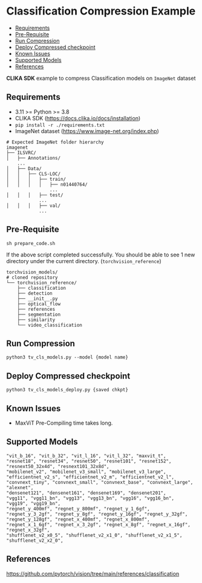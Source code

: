 # Classification Compression Example
<!--TOC-->

- [Requirements](#requirements)
- [Pre-Requisite](#pre-requisite)
- [Run Compression](#run-compression)
- [Deploy Compressed checkpoint](#deploy-compressed-checkpoint)
- [Known Issues](#known-issues)
- [Supported Models](#supported-models)
- [References](#references)

<!--TOC-->

**CLIKA SDK** example to compress Classification models on `ImageNet` dataset

## Requirements

- 3.11 >= Python >= 3.8
- CLIKA SDK (<https://docs.clika.io/docs/installation>)
- `pip install -r ./requirements.txt`
- ImageNet dataset (<https://www.image-net.org/index.php>)

```text
# Expected ImageNet folder hierarchy
imagenet
├── ILSVRC/
│   ├── Annotations/
    ...
│   ├── Data/
│   │   ├── CLS-LOC/
│   │   │   ├── train/
│   │   │   │   ├── n01440764/
                ...
│   │   │   ├── test/
            ...
│   │   │   ├── val/
            ...
```

## Pre-Requisite

```shell
sh prepare_code.sh
```

If the above script completed successfully. You should be able to see 1 new directory under the current directory.
(`torchvision_reference`)

```text
torchvision_models/
# cloned repository
└── torchvision_reference/
    ├── classification
    ├── detection
    ├── __init__.py
    ├── optical_flow
    ├── references
    ├── segmentation
    ├── similarity
    └── video_classification
```

## Run Compression

```shell
python3 tv_cls_models.py --model {model name}
```

## Deploy Compressed checkpoint

```shell
python3 tv_cls_models_deploy.py {saved chkpt}
```

## Known Issues

- MaxViT Pre-Compiling time takes long.

## Supported Models

```text
"vit_b_16", "vit_b_32", "vit_l_16", "vit_l_32", "maxvit_t",
"resnet18", "resnet34", "resnet50", "resnet101", "resnet152",
"resnext50_32x4d", "resnext101_32x8d",
"mobilenet_v2", "mobilenet_v3_small", "mobilenet_v3_large",
"efficientnet_v2_s", "efficientnet_v2_m", "efficientnet_v2_l",
"convnext_tiny", "convnext_small", "convnext_base", "convnext_large",
"alexnet",
"densenet121", "densenet161", "densenet169", "densenet201",
"vgg11", "vgg11_bn", "vgg13", "vgg13_bn", "vgg16", "vgg16_bn", "vgg19", "vgg19_bn",
"regnet_y_400mf", "regnet_y_800mf", "regnet_y_1_6gf", "regnet_y_3_2gf", "regnet_y_8gf", "regnet_y_16gf", "regnet_y_32gf", "regnet_y_128gf", "regnet_x_400mf", "regnet_x_800mf", "regnet_x_1_6gf", "regnet_x_3_2gf", "regnet_x_8gf", "regnet_x_16gf", "regnet_x_32gf",
"shufflenet_v2_x0_5", "shufflenet_v2_x1_0", "shufflenet_v2_x1_5", "shufflenet_v2_x2_0",
```

## References

<https://github.com/pytorch/vision/tree/main/references/classification>
